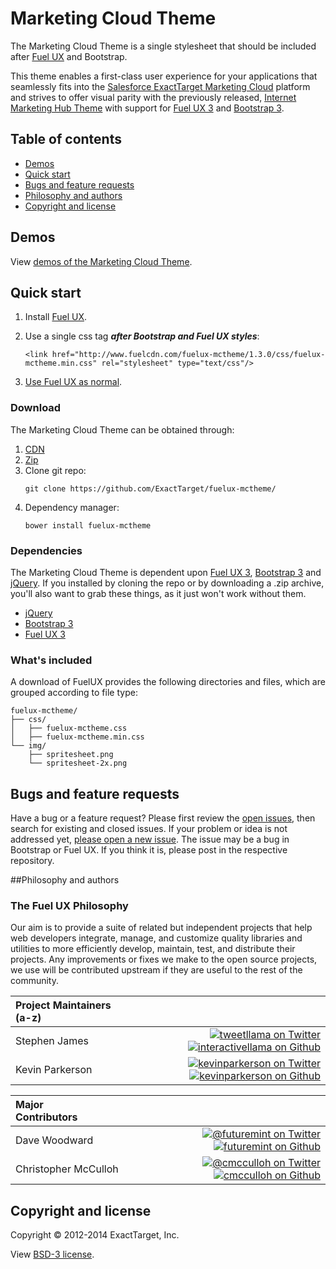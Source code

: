 # Marketing Cloud Theme

The Marketing Cloud Theme is a single stylesheet that should be included after [Fuel UX](https://getfuelux.com) and Bootstrap.

This theme enables a first-class user experience for your applications that seamlessly fits into the [Salesforce ExactTarget Marketing Cloud](http://www.exacttarget.com/) platform and strives to offer visual parity with the previously released, [Internet Marketing Hub Theme](https://github.com/ExactTarget/fuelux-imhtheme) with support for [Fuel UX 3](http://exacttarget.github.io/fuelux/) and [Bootstrap 3](http://getbootstrap.com/).

## Table of contents

 * [Demos](#demos)
 * [Quick start](#quick-start)
 * [Bugs and feature requests](#bugs-and-feature-requests)
 * [Philosophy and authors](#philosophy-and-authors)
 * [Copyright and license](#copyright-and-license)

## Demos

View [demos of the Marketing Cloud Theme](http://exacttarget.github.com/fuelux-mctheme).

## Quick start
1. Install [Fuel UX](https://getfuelux.com).
2. Use a single css tag ***after Bootstrap and Fuel UX styles***:

	```
    <link href="http://www.fuelcdn.com/fuelux-mctheme/1.3.0/css/fuelux-mctheme.min.css" rel="stylesheet" type="text/css"/>
    ```
3. [Use Fuel UX as normal](http://exacttarget.github.io/fuelux/).

### Download
The Marketing Cloud Theme can be obtained through:

1. [CDN](http://www.fuelcdn.com/fuelux-mctheme/1.3.0/css/fuelux-mctheme.min.css)
1. [Zip](http://www.fuelcdn.com/fuelux-mctheme/1.3.0/fuelux.zip)
2. Clone git repo:
   ```
   git clone https://github.com/ExactTarget/fuelux-mctheme/
   ```
1. Dependency manager:
   ```
   bower install fuelux-mctheme
   ```



### Dependencies
The Marketing Cloud Theme is dependent upon [Fuel UX 3](http://github.com/ExactTarget/fuelux/), [Bootstrap 3](https://github.com/twbs/bootstrap) and [jQuery](https://github.com/jquery/jquery). If you installed by cloning the repo or by downloading a .zip archive, you'll also want to grab these things, as it just won't work without them.
- [jQuery](http://github.com/jquery/jquery)
- [Bootstrap 3](http://github.com/twbs/bootstrap)
- [Fuel UX 3](http://github.com/ExactTarget/fuelux/)

### What's included

A download of FuelUX provides the following directories and files, which are grouped according to file type:
```
fuelux-mctheme/
├── css/
│   ├── fuelux-mctheme.css
│   ├── fuelux-mctheme.min.css
└── img/
    ├── spritesheet.png
    └── spritesheet-2x.png

```

## Bugs and feature requests

Have a bug or a feature request? Please first review the [open issues](https://github.com/ExactTarget/fuelux-mctheme/issues), then search for existing and closed issues. If your problem or idea is not addressed yet, [please open a new issue](https://github.com/ExactTarget/fuelux-mctheme/issues/new). The issue may be a bug in Bootstrap or Fuel UX. If you think it is, please post in the respective repository.

##Philosophy and authors

### The Fuel UX Philosophy
Our aim is to provide a suite of related but independent projects that help web developers integrate, manage, and customize quality libraries and utilities to more efficiently develop, maintain, test, and distribute their projects.  Any improvements or fixes we make to the open source projects, we use will be contributed upstream if they are useful to the rest of the community.

|Project Maintainers (a-z)&nbsp;&nbsp;&nbsp;&nbsp; | |
|:----|----:|
|Stephen James | [![tweetllama on Twitter](https://raw.githubusercontent.com/ExactTarget/fuelux/gh-pages/invertobird-sm.png)](http://twitter.com/tweetllama) [![interactivellama on Github](https://raw.githubusercontent.com/ExactTarget/fuelux/gh-pages/invertocat-sm.png)](http://github.com/interactivellama)|
|Kevin Parkerson  | [![kevinparkerson on Twitter](https://raw.githubusercontent.com/ExactTarget/fuelux/gh-pages/invertobird-sm.png)](http://twitter.com/kevinparkerson) [![kevinparkerson on Github](https://raw.githubusercontent.com/ExactTarget/fuelux/gh-pages/invertocat-sm.png)](http://github.com/kevinparkerson)|

|Major Contributors&nbsp;&nbsp;&nbsp;&nbsp;&nbsp;&nbsp;&nbsp;&nbsp;&nbsp;&nbsp;&nbsp;&nbsp;&nbsp;&nbsp; | |
|:----|----:|
|Dave Woodward |[![@futuremint on Twitter](https://raw.githubusercontent.com/ExactTarget/fuelux/gh-pages/invertobird-sm.png)](http://twitter.com/futuremint) [![futuremint on Github](https://raw.githubusercontent.com/ExactTarget/fuelux/gh-pages/invertocat-sm.png)](http://github.com/futuremint) |
|Christopher McCulloh | [![@cmcculloh on Twitter](https://raw.githubusercontent.com/ExactTarget/fuelux/gh-pages/invertobird-sm.png)](http://twitter.com/cmcculloh) [![cmcculloh on Github](https://raw.githubusercontent.com/ExactTarget/fuelux/gh-pages/invertocat-sm.png)](http://github.com/cmcculloh)|

## Copyright and license

Copyright &copy; 2012-2014 ExactTarget, Inc.

View [BSD-3 license](https://github.com/ExactTarget/fuelux-mctheme/blob/master/LICENSE).
